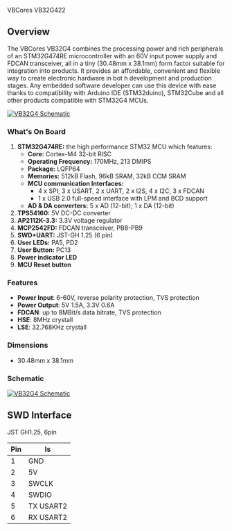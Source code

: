  VBCores VB32G422

## Overview
The VBCores VB32G4 combines the processing power and rich peripherals of an STM32G474RE microcontroller with an 60V input power supply and FDCAN transceiver, all in a tiny (30.48mm x 38.1mm) form factor suitable for integration into products. It provides an affordable, convenient and flexible way to create electronic hardware in bot
h development and production stages. Any embedded software developer can use this device with ease thanks to compatibility with Arduino IDE (STM32duino), STM32Cube and all other products compatible with STM32G4 MCUs.

[![VB32G4 Schematic](https://raw.githubusercontent.com/VBCores/VBCores_files/refs/heads/main/01-VB-Core32G4/Vbcore-G474RE-print_v1_3.png)](https://raw.githubusercontent.com/VBCores/VBCores_files/refs/heads/main/01-VB-Core32G4/Vbcore-G474RE-print_v1_3.png)

### What's On Board
 1. **STM32G474RE:** the high performance STM32 MCU which features:
    -   **Core:** Cortex-M4 32-bit RISC
    -   **Operating Frequency:** 170MHz, 213 DMIPS
    -   **Package:** LQFP64
    -   **Memories:** 512kB Flash, 96kB SRAM, 32kB CCM SRAM
    -   **MCU communication Interfaces:**
        -   4 x SPI, 3 x USART, 2 x UART, 2 x I2S, 4 x I2C, 3 x FDCAN
        -   1 x USB 2.0 full-speed interface with LPM and BCD support
    -   **AD & DA converters:** 5 x AD (12-bit); 1 x DA (12-bit)
 2. **TPS54160:** 5V DC-DC converter
 3. **AP2112K-3.3:** 3.3V voltage regulator
 4. **MCP2542FD:** FDCAN transceiver, PB8-PB9
 5. **SWD+UART:** JST-GH 1.25 (6 pin)
 6. **User LEDs:** PA5, PD2
 7. **User Button:** PC13
 8. **Power indicator LED**
 9. **MCU Reset button**

### Features
- **Power Input**: 6-60V, reverse polarity protection, TVS protection
- **Power Output**: 5V 1.5A, 3.3V 0.6A
- **FDCAN**: up to 8MBit/s data bitrate, TVS protection
- **HSE**: 8MHz crystall
- **LSE**: 32.768KHz crystall

###  Dimensions
- 30.48mm x 38.1mm


### Schematic

[![VB32G4 Schematic](https://raw.githubusercontent.com/VBCores/VBCores_files/refs/heads/main/01-VB-Core32G4/VBCore32G4_schematic.png)](https://raw.githubusercontent.com/VBCores/VBCores_files/refs/heads/main/01-VB-Core32G4/VBCore32G4_schematic.png)


## SWD Interface

JST GH1.25, 6pin

| Pin      | Is           | 
| -------- | -------------|
| 1        | GND          |
| 2        | 5V           |
| 3        | SWCLK        |
| 4        | SWDIO        |
| 5        | TX USART2    |
| 6        | RX USART2    |










